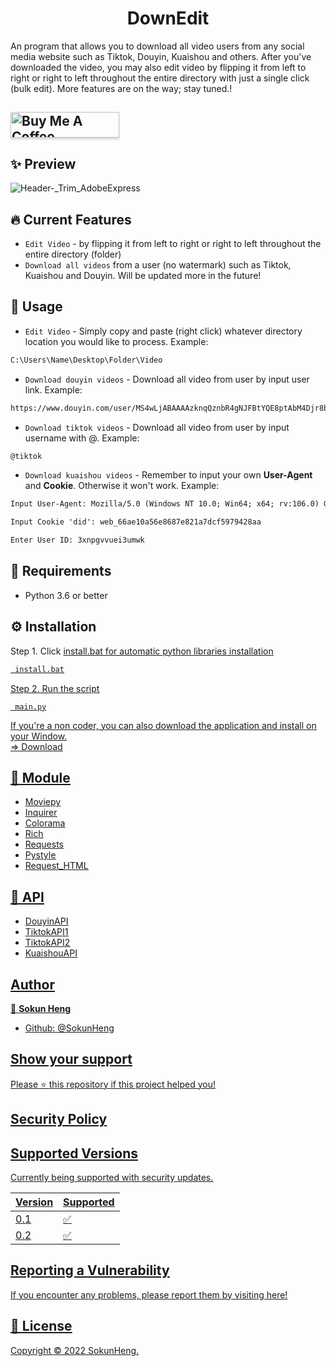 <h1 align="center">DownEdit</h1>


<p>An program that allows you to download all video users from any social media website such as Tiktok, Douyin, Kuaishou and others. After you've downloaded the video, you may also edit video by flipping it from left to right or right to left throughout the entire directory with just a single click (bulk edit). More features are on the way; stay tuned.!<p>

## <a href="https://www.buymeacoffee.com/iamnamheng" target="_blank"><img src="https://cdn.buymeacoffee.com/buttons/default-blue.png" alt="Buy Me A Coffee" style="height: 41px !important;width: 174px !important;box-shadow: 0px 3px 2px 0px rgba(190, 190, 190, 0.5) !important;-webkit-box-shadow: 0px 3px 2px 0px rgba(190, 190, 190, 0.5) !important;" ></a>

## ✨ Preview
![Header-_Trim_AdobeExpress](https://user-images.githubusercontent.com/44894784/200809403-2cee8c01-7f24-400e-8c13-734ea0a47abc.gif)

## 🔥 Current Features
- `Edit Video` - by flipping it from left to right or right to left throughout the entire directory (folder)
- `Download all videos` from a user (no watermark) such as Tiktok, Kuaishou and Douyin. Will be updated more in the future!

## 🚀 Usage
- `Edit Video` - Simply copy and paste (right click) whatever directory location you would like to process. Example:
```html
C:\Users\Name\Desktop\Folder\Video
```
- `Download douyin videos` - Download all video from user by input user link. Example:
```html
https://www.douyin.com/user/MS4wLjABAAAAzknqQznbR4gNJFBtYQE8ptAbM4Djr8bGDdfCUataDVSfQK8YMkSI8J5v
```
- `Download tiktok videos` - Download all video from user by input username with @. Example:
```html
@tiktok
```
- `Download kuaishou videos` - Remember to input your own **User-Agent** and **Cookie**. Otherwise it won't work. Example:
```html
Input User-Agent: Mozilla/5.0 (Windows NT 10.0; Win64; x64; rv:106.0) Gecko/201101 Firefox/106.0
```
```html
Input Cookie 'did': web_66ae10a56e8687e821a7dcf5979428aa
```
```html
Enter User ID: 3xnpgvvuei3umwk
```

## 🔎 Requirements
- Python 3.6 or better

## ⚙ Installation 
Step 1. Click <u>install.bat<u> for automatic python libraries installation
```html
 install.bat
```
Step 2. Run the script
```ht
 main.py
```

If you're a non coder, you can also download the application and install on your Window. <br/>
=> [Download](https://github.com/SokunHeng/DownEdit/releases)

## 🔨 Module
- [Moviepy](https://github.com/Zulko/moviepy)
- [Inquirer](https://pypi.org/project/inquirer/)
- [Colorama](https://github.com/tartley/colorama)
- [Rich](https://github.com/Textualize/rich)
- [Requests](https://requests.readthedocs.io/en/latest/)
- [Pystyle](https://github.com/billythegoat356/pystyle)
- [Request_HTML](https://github.com/kennethreitz/requests-html)
 
## 📡 API
- [DouyinAPI](https://github.com/Johnserf-Seed/TikTokDownload)
- [TiktokAPI1](https://github.com/yi005/Tiktok-Video-No-Watermark)
- [TiktokAPI2](https://rapidapi.com/yi005/api/tiktok-video-no-watermark2/)
- [KuaishouAPI](https://www.videofk.com/en3886)
## Author

👤 **Sokun Heng**

- Github: [@SokunHeng](https://github.com/SokunHeng)


## Show your support

Please ⭐️ this repository if this project helped you!

## Security Policy

## Supported Versions

Currently being supported with security updates.

| Version | Supported          |
| ------- | ------------------ |
|   0.1   | :white_check_mark: |
|   0.2   | :white_check_mark: |

## Reporting a Vulnerability

If you encounter any problems, please report them by visiting [here](https://github.com/SokunHeng/DownEdit/issues)!


## 📝 License

Copyright © 2022 [SokunHeng](https://github.com/SokunHeng).<br />
